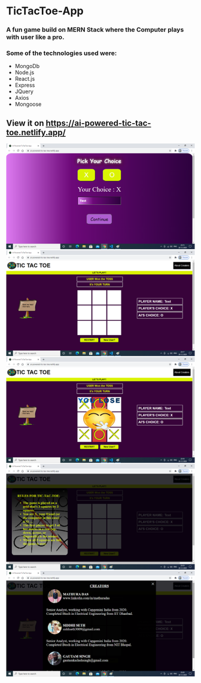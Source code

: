 # TicTacToe-App

### A fun game build on MERN Stack where the Computer plays with user like a pro.
### Some of the technologies used were:
* MongoDb
* Node.js
* React.js
* Express
* JQuery
* Axios
* Mongoose

## View it on https://ai-powered-tic-tac-toe.netlify.app/

![](images/SignUp.png)
![](images/Game.png)
![](images/GameLose.png)
![](images/Rules.png)
![](images/creators.png)
